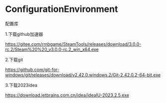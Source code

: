 # ConfigurationEnvironment
配置库

1.下载github加速器

https://gitee.com/rmbgame/SteamTools/releases/download/3.0.0-rc.2/Steam%20%20_v3.0.0-rc.2_win_x64.exe

2.下载git

https://github.com/git-for-windows/git/releases/download/v2.42.0.windows.2/Git-2.42.0.2-64-bit.exe

3.下载2023idea

https://download.jetbrains.com.cn/idea/ideaIU-2023.2.5.exe
